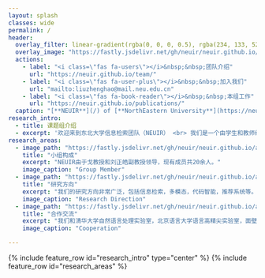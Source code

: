 ```yaml
---
layout: splash
classes: wide
permalink: /
header:
  overlay_filter: linear-gradient(rgba(0, 0, 0, 0.5), rgba(234, 133, 52, 0.5))
  overlay_image: "https://fastly.jsdelivr.net/gh/neuir/neuir.github.io/assets/school.jpg"
  actions:
    - label: "<i class=\"fas fa-users\"></i>&nbsp;&nbsp;团队介绍"
      url: "https://neuir.github.io/team/"
    - label: "<i class=\"fas fa-user-plus\"></i>&nbsp;&nbsp;加入我们"
      url: "mailto:liuzhenghao@mail.neu.edu.cn"
    - label: "<i class=\"fas fa-book-reader\"></i>&nbsp;&nbsp;本组工作"
      url: "https://neuir.github.io/publications/"
  caption: "[**NEUIR**](/) of [**NorthEastern University**](https://neu.edu.cn)"
research_intro:
  - title: 课题组介绍
  - excerpt: '欢迎来到东北大学信息检索团队（NEUIR） <br> 我们是一个由学生和教师组成的充满激情、兼容并蓄和富有创造力的团队'
research_areas:
  - image_path: "https://fastly.jsdelivr.net/gh/neuir/neuir.github.io/assets/index_assets/repo1.avif"
    title: "小组构成"
    excerpt: "NEUIR由于戈教授和刘正皓副教授领导，现有成员共20余人。"
    image_caption: "Group Member"
  - image_path: "https://fastly.jsdelivr.net/gh/neuir/neuir.github.io/assets/index_assets/repo2.avif"
    title: "研究方向"
    excerpt: "我们的研究方向非常广泛，包括信息检索，多模态，代码智能，推荐系统等。"
    image_caption: "Research Direction"
  - image_path: "https://fastly.jsdelivr.net/gh/neuir/neuir.github.io/assets/index_assets/repo3.avif"
    title: "合作交流"
    excerpt: "我们和清华大学自然语言处理实验室，北京语言大学语言高精尖实验室，面壁智能，启元实验室，阿里巴巴等研究机构展开了密切的学术合作和交流。"
    image_caption: "Cooperation"

---
```


{% include feature_row id="research_intro" type="center" %}
{% include feature_row id="research_areas" %}
